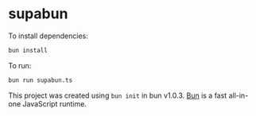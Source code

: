 # supabun

To install dependencies:

```bash
bun install
```

To run:

```bash
bun run supabun.ts
```

This project was created using `bun init` in bun v1.0.3. [Bun](https://bun.sh) is a fast all-in-one JavaScript runtime.
